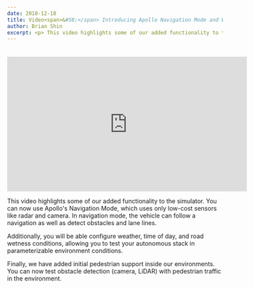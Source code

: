 ```yaml
---
date: 2018-12-18
title: Video<span>&#58;</span> Introducing Apollo Navigation Mode and Weather conditions
author: Brian Shin
excerpt: <p> This video highlights some of our added functionality to the simulator. You can now use Apollo's Navigation Mode, which uses only low-cost sensors like radar and camera. In navigation mode, the vehicle can follow a navigation as well as detect obstacles and lane lines.</p>
---
```


<div class="video-container">
<iframe style="display:block; margin: auto; padding-top:20px;" width="560" height="315" src="https://www.youtube.com/embed/CAx0myQh0QA" frameborder="0" allow="accelerometer; autoplay; encrypted-media; gyroscope; picture-in-picture" allowfullscreen></iframe>
</div>

This video highlights some of our added functionality to the simulator. You can now use Apollo's Navigation Mode, which uses only low-cost sensors like radar and camera. In navigation mode, the vehicle can follow a navigation as well as detect obstacles and lane lines.

Additionally, you will be able configure weather, time of day, and road wetness conditions, allowing you to test your autonomous stack in parameterizable environment conditions.

Finally, we have added initial pedestrian support inside our environments. You can now test obstacle detection (camera, LiDAR) with pedestrian traffic in the environment.
